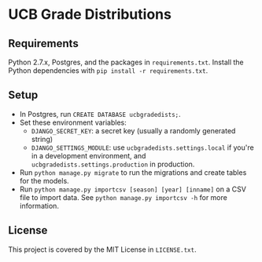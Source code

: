 # UCB Grade Distributions

## Requirements

Python 2.7.x, Postgres, and the packages in `requirements.txt`.
Install the Python dependencies with `pip install -r requirements.txt`.

## Setup

* In Postgres, run `CREATE DATABASE ucbgradedists;`.
* Set these environment variables:
  * `DJANGO_SECRET_KEY`: a secret key (usually a randomly generated string)
  * `DJANGO_SETTINGS_MODULE`: use `ucbgradedists.settings.local` if you're in a development environment, and `ucbgradedists.settings.production` in production.
* Run `python manage.py migrate` to run the migrations and create tables for the models.
* Run `python manage.py importcsv [season] [year] [inname]` on a CSV file to import data. See `python manage.py importcsv -h` for more information.

## License

This project is covered by the MIT License in `LICENSE.txt`.
